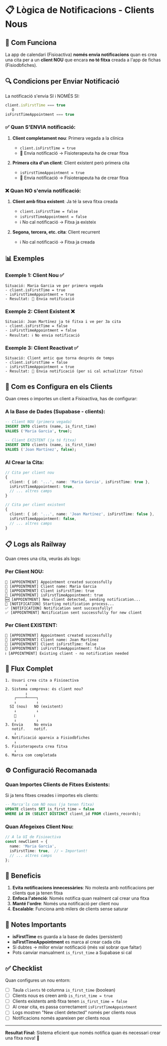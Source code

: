 # 📋 Lògica de Notificacions - Clients Nous

## 🎯 Com Funciona

La app de calendari (Fisioactiva) **només envia notificacions** quan es crea una cita per a un **client NOU** que encara **no té fitxa** creada a l'app de fichas (Fisiodbfiches).

## 🔍 Condicions per Enviar Notificació

La notificació s'envia SI i NOMÉS SI:

```javascript
client.isFirstTime === true
   O
isFirstTimeAppointment === true
```

### ✅ Quan S'ENVIA notificació:

1. **Client completament nou**: Primera vegada a la clínica
   - `client.isFirstTime = true`
   - 🔔 Envia notificació → Fisioterapeuta ha de crear fitxa

2. **Primera cita d'un client**: Client existent però primera cita
   - `isFirstTimeAppointment = true`
   - 🔔 Envia notificació → Fisioterapeuta ha de crear fitxa

### ❌ Quan NO s'envia notificació:

1. **Client amb fitxa existent**: Ja té la seva fitxa creada
   - `client.isFirstTime = false`
   - `isFirstTimeAppointment = false`
   - ℹ️ No cal notificació → Fitxa ja existeix

2. **Segona, tercera, etc. cita**: Client recurrent
   - ℹ️ No cal notificació → Fitxa ja creada

## 📊 Exemples

### Exemple 1: Client Nou ✅
```
Situació: Maria Garcia ve per primera vegada
- client.isFirstTime = true
- isFirstTimeAppointment = true
- Resultat: 🔔 Envia notificació
```

### Exemple 2: Client Existent ❌
```
Situació: Joan Martínez ja té fitxa i ve per 3a cita
- client.isFirstTime = false
- isFirstTimeAppointment = false
- Resultat: ℹ️ No envia notificació
```

### Exemple 3: Client Reactivat ✅
```
Situació: Client antic que torna després de temps
- client.isFirstTime = false
- isFirstTimeAppointment = true
- Resultat: 🔔 Envia notificació (per si cal actualitzar fitxa)
```

## 🔧 Com es Configura en els Clients

Quan crees o importes un client a Fisioactiva, has de configurar:

### A la Base de Dades (Supabase - clients):

```sql
-- Client NOU (primera vegada)
INSERT INTO clients (name, is_first_time) 
VALUES ('Maria Garcia', true);

-- Client EXISTENT (ja té fitxa)
INSERT INTO clients (name, is_first_time) 
VALUES ('Joan Martínez', false);
```

### Al Crear la Cita:

```typescript
// Cita per client nou
{
  client: { id: '...', name: 'Maria Garcia', isFirstTime: true },
  isFirstTimeAppointment: true,
  // ... altres camps
}

// Cita per client existent
{
  client: { id: '...', name: 'Joan Martínez', isFirstTime: false },
  isFirstTimeAppointment: false,
  // ... altres camps
}
```

## 📋 Logs als Railway

Quan crees una cita, veuràs als logs:

### Per Client NOU:
```
📅 [APPOINTMENT] Appointment created successfully
📅 [APPOINTMENT] Client name: Maria Garcia
📅 [APPOINTMENT] Client isFirstTime: true
📅 [APPOINTMENT] isFirstTimeAppointment: true
🆕 [APPOINTMENT] New client detected, sending notification...
🔔 [NOTIFICATION] Starting notification process...
✅ [NOTIFICATION] Notification sent successfully!
✅ [APPOINTMENT] Notification sent successfully for new client
```

### Per Client EXISTENT:
```
📅 [APPOINTMENT] Appointment created successfully
📅 [APPOINTMENT] Client name: Joan Martínez
📅 [APPOINTMENT] Client isFirstTime: false
📅 [APPOINTMENT] isFirstTimeAppointment: false
ℹ️ [APPOINTMENT] Existing client - no notification needed
```

## 🔄 Flux Complet

```
1. Usuari crea cita a Fisioactiva
         ↓
2. Sistema comprova: és client nou?
         ↓
    ┌────┴────┐
    ↓         ↓
  SI (nou)   NO (existent)
    ↓         ↓
    🔔        ℹ️
    ↓         ↓
3. Envia     No envia
   notif.    notif.
    ↓
4. Notificació apareix a Fisiodbfiches
    ↓
5. Fisioterapeuta crea fitxa
    ↓
6. Marca com completada
```

## ⚙️ Configuració Recomanada

### Quan Importes Clients de Fitxes Existents:

Si ja tens fitxes creades i importes els clients:

```sql
-- Marca'ls com NO nous (ja tenen fitxa)
UPDATE clients SET is_first_time = false 
WHERE id IN (SELECT DISTINCT client_id FROM clients_records);
```

### Quan Afegeixes Client Nou:

```typescript
// A la UI de Fisioactiva
const newClient = {
  name: 'Maria Garcia',
  isFirstTime: true,  // ← Important!
  // ... altres camps
};
```

## 🎯 Beneficis

1. **Evita notificacions innecessàries**: No molesta amb notificacions per clients que ja tenen fitxa
2. **Enfoca l'atenció**: Només notifica quan realment cal crear una fitxa
3. **Manté l'ordre**: Només una notificació per client nou
4. **Escalable**: Funciona amb milers de clients sense saturar

## 📝 Notes Importants

- **isFirstTime** es guarda a la base de dades (persistent)
- **isFirstTimeAppointment** es marca al crear cada cita
- Si dubtes → millor enviar notificació (més val sobrar que faltar)
- Pots canviar manualment `is_first_time` a Supabase si cal

## ✅ Checklist

Quan configures un nou entorn:

- [ ] Taula `clients` té columna `is_first_time` (boolean)
- [ ] Clients nous es creen amb `is_first_time = true`
- [ ] Clients existents amb fitxa tenen `is_first_time = false`
- [ ] Al crear cita, es passa correctament `isFirstTimeAppointment`
- [ ] Logs mostren "New client detected" només per clients nous
- [ ] Notificacions només apareixen per clients nous

---

**Resultat Final:** Sistema eficient que només notifica quan és necessari crear una fitxa nova! 🎉

